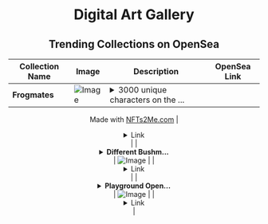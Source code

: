 <div align="center">

# Digital Art Gallery

## Trending Collections on OpenSea

| Collection Name                       | Image                                                                                     | Description                       | OpenSea Link                                                                                          |
|---------------------------------------|-------------------------------------------------------------------------------------------|-----------------------------------|--------------------------------------------------------------------------------------------------------|
| **Frogmates** | ![Image](https://i.seadn.io/s/raw/files/bbe0fd4ecb71b2b81666773fe283e3a3.webp?w=500&auto=format?w=200&auto=format) | <details><summary>3000 unique characters on the ...</summary>3000 unique characters on the Base network.

Made with [NFTs2Me.com](https://nfts2me.com/)</details> | <details><summary>Link</summary>[Frogmates](https://opensea.io/collection/frogmates)</details> |
| **<details><summary>Different Bushm...</summary>Different Bushmen-Huntress With Bushmen-Huntress</details>** | ![Image](https://i.seadn.io/s/raw/files/e9202d6709f047310ca0d91cc5f813fa.jpg?w=500&auto=format?w=200&auto=format) |  | <details><summary>Link</summary>[Different Bushmen-Huntress With Bushmen-Huntress](https://opensea.io/collection/different-bushmen-huntress-with-bushmen-huntress)</details> |
| **<details><summary>Playground Open...</summary>Playground Open Ticketing Ecosystem Event 11502</details>** | ![Image](https://i.seadn.io/s/raw/files/ad4b567b5e819f5eb9dc8588aeb6896f.png?w=500&auto=format?w=200&auto=format) |  | <details><summary>Link</summary>[Playground Open Ticketing Ecosystem Event 11502](https://opensea.io/collection/playground-open-ticketing-ecosystem-event-11502)</details> |

</div>